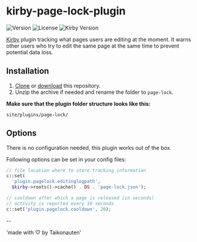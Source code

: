 # kirby-page-lock-plugin

![Version](https://img.shields.io/badge/version-0.1.0-green.svg) ![License](https://img.shields.io/badge/license-MIT-green.svg) ![Kirby Version](https://img.shields.io/badge/Kirby-2.3.2%2B-red.svg)

[Kirby](https://getkirby.com/) plugin tracking what pages users are editing at the moment. It warns other users who try to edit the same page at the same time to prevent potential data loss.

## Installation

1. [Clone](https://github.com/taikonauten/kirby-page-lock-plugin.git) or [download](https://github.com/taikonauten/kirby-page-lock-plugin/archive/master.zip) this repository.
2. Unzip the archive if needed and rename the folder to `page-lock`.

**Make sure that the plugin folder structure looks like this:**

```
site/plugins/page-lock/
```

## Options

There is no configuration needed, this plugin works out of the box.

Following options can be set in your config files:

```php
// file location where to store tracking information
c::set(
  'plugin.pagelock.editinglogpath',
  $kirby->roots()->cache() . DS . 'page-lock.json');

// cooldown after which a page is released (in seconds)
// activity is reported every 10 seconds
c::set('plugin.pagelock.cooldown', 20);
```



--

'made with ♡ by Taikonauten'
